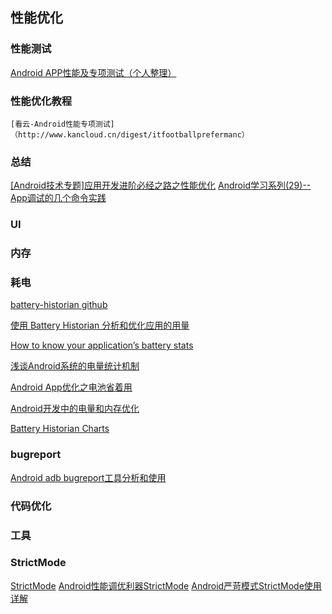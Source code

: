 ## 性能优化

### 性能测试

[Android APP性能及专项测试（个人整理）](https://www.zybuluo.com/defias/note/592309)

### 性能优化教程

    [看云-Android性能专项测试]（http://www.kancloud.cn/digest/itfootballprefermanc）
### 总结

[[Android技术专题]应用开发进阶必经之路之性能优化](https://zhuanlan.zhihu.com/p/22103855)
[Android学习系列(29)--App调试的几个命令实践](http://www.cnblogs.com/qianxudetianxia/archive/2012/05/14/2497073.html)

### UI

### 内存

### 耗电

[battery-historian github](https://github.com/google/battery-historian)

[使用 Battery Historian 分析和优化应用的用量](http://www.wangchenlong.org/2016/03/14/1602/analyze-app-battery/)

[How to know your application’s battery stats](https://hujiaweibujidao.github.io/blog/2017/01/24/how-to-know-your-applications-battery-stats/)


[浅谈Android系统的电量统计机制](http://www.jianshu.com/p/eafbf370eece)

[Android App优化之电池省着用](http://www.jianshu.com/p/c55ef05c0047)

[Android开发中的电量和内存优化](http://mp.weixin.qq.com/s?__biz=MzAwODY4OTk2Mg==&mid=2652041067&idx=5&sn=586dccf83420759ffae3d5ede6b99f06&chksm=808d4f2eb7fac63880b321eb60d2b8177f0ebdec24459a348feec39c549504225fdf1eda1a67#rd)

[Battery Historian Charts](https://developer.android.com/studio/profile/battery-historian-charts.html)

### bugreport

[Android adb bugreport工具分析和使用](http://blog.csdn.net/createchance/article/details/51954142)
### 代码优化

### 工具

### StrictMode

[StrictMode](https://developer.android.com/reference/android/os/StrictMode.html)
[Android性能调优利器StrictMode](http://droidyue.com/blog/2015/09/26/android-tuning-tool-strictmode/)
[ Android严苛模式StrictMode使用详解](http://blog.csdn.net/mynameishuangshuai/article/details/51742375)
